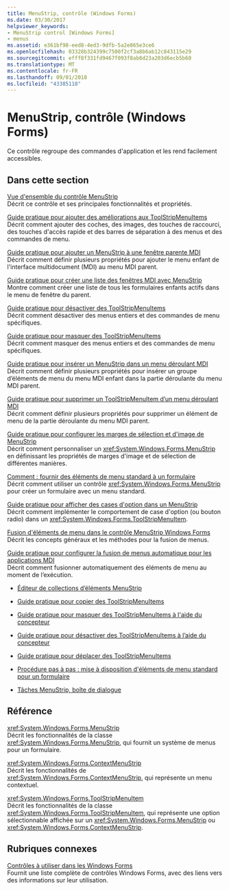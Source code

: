 ```yaml
---
title: MenuStrip, contrôle (Windows Forms)
ms.date: 03/30/2017
helpviewer_keywords:
- MenuStrip control [Windows Forms]
- menus
ms.assetid: e361bf98-eed8-4ed3-9dfb-5a2e865e3ce6
ms.openlocfilehash: 03328b324399c7500f2cf3a8b6ab12c843115e29
ms.sourcegitcommit: efff8f331fd9467f093f8ab8d23a203d6ecb5b60
ms.translationtype: MT
ms.contentlocale: fr-FR
ms.lasthandoff: 09/01/2018
ms.locfileid: "43385118"
---
```

# <a name="menustrip-control-windows-forms"></a>MenuStrip, contrôle (Windows Forms)
Ce contrôle regroupe des commandes d'application et les rend facilement accessibles.  
  
## <a name="in-this-section"></a>Dans cette section  
 [Vue d'ensemble du contrôle MenuStrip](../../../../docs/framework/winforms/controls/menustrip-control-overview-windows-forms.md)  
 Décrit ce contrôle et ses principales fonctionnalités et propriétés.  
  
 [Guide pratique pour ajouter des améliorations aux ToolStripMenuItems](../../../../docs/framework/winforms/controls/how-to-add-enhancements-to-toolstripmenuitems.md)  
 Décrit comment ajouter des coches, des images, des touches de raccourci, des touches d'accès rapide et des barres de séparation à des menus et des commandes de menu.  
  
 [Guide pratique pour ajouter un MenuStrip à une fenêtre parente MDI](../../../../docs/framework/winforms/controls/how-to-append-a-menustrip-to-an-mdi-parent-window-windows-forms.md)  
 Décrit comment définir plusieurs propriétés pour ajouter le menu enfant de l'interface multidocument (MDI) au menu MDI parent.  
  
 [Guide pratique pour créer une liste des fenêtres MDI avec MenuStrip](../../../../docs/framework/winforms/controls/how-to-create-an-mdi-window-list-with-menustrip-windows-forms.md)  
 Montre comment créer une liste de tous les formulaires enfants actifs dans le menu de fenêtre du parent.  
  
 [Guide pratique pour désactiver des ToolStripMenuItems](../../../../docs/framework/winforms/controls/how-to-disable-toolstripmenuitems.md)  
 Décrit comment désactiver des menus entiers et des commandes de menu spécifiques.  
  
 [Guide pratique pour masquer des ToolStripMenuItems](../../../../docs/framework/winforms/controls/how-to-hide-toolstripmenuitems.md)  
 Décrit comment masquer des menus entiers et des commandes de menu spécifiques.  
  
 [Guide pratique pour insérer un MenuStrip dans un menu déroulant MDI](../../../../docs/framework/winforms/controls/how-to-insert-a-menustrip-into-an-mdi-drop-down-menu-windows-forms.md)  
 Décrit comment définir plusieurs propriétés pour insérer un groupe d’éléments de menu du menu MDI enfant dans la partie déroulante du menu MDI parent.  
  
 [Guide pratique pour supprimer un ToolStripMenuItem d’un menu déroulant MDI](../../../../docs/framework/winforms/controls/how-to-remove-a-toolstripmenuitem-from-an-mdi-drop-down-menu-windows-forms.md)  
 Décrit comment définir plusieurs propriétés pour supprimer un élément de menu de la partie déroulante du menu MDI parent.  
  
 [Guide pratique pour configurer les marges de sélection et d'image de MenuStrip](../../../../docs/framework/winforms/controls/how-to-configure-menustrip-check-margins-and-image-margins.md)  
 Décrit comment personnaliser un <xref:System.Windows.Forms.MenuStrip> en définissant les propriétés de marges d'image et de sélection de différentes manières.  
  
 [Comment : fournir des éléments de menu standard à un formulaire](../../../../docs/framework/winforms/controls/how-to-provide-standard-menu-items-to-a-form.md)  
 Décrit comment utiliser un contrôle <xref:System.Windows.Forms.MenuStrip> pour créer un formulaire avec un menu standard.  
  
 [Guide pratique pour afficher des cases d'option dans un MenuStrip](../../../../docs/framework/winforms/controls/how-to-display-option-buttons-in-a-menustrip-windows-forms.md)  
 Décrit comment implémenter le comportement de case d'option (ou bouton radio) dans un <xref:System.Windows.Forms.ToolStripMenuItem>.  
  
 [Fusion d'éléments de menu dans le contrôle MenuStrip Windows Forms](../../../../docs/framework/winforms/controls/merging-menu-items-in-the-windows-forms-menustrip-control.md)  
 Décrit les concepts généraux et les méthodes pour la fusion de menus.  
  
 [Guide pratique pour configurer la fusion de menus automatique pour les applications MDI](../../../../docs/framework/winforms/controls/how-to-set-up-automatic-menu-merging-for-mdi-applications.md)  
 Décrit comment fusionner automatiquement des éléments de menu au moment de l’exécution.  
  
-   [Éditeur de collections d’éléments MenuStrip](https://msdn.microsoft.com/library/ms233625\(v=vs.110\))  
  
-   [Guide pratique pour copier des ToolStripMenuItems](how-to-copy-toolstripmenuitems.md)  
  
-   [Guide pratique pour masquer des ToolStripMenuItems à l'aide du concepteur](how-to-hide-toolstripmenuitems-using-the-designer.md)  
  
-   [Guide pratique pour désactiver des ToolStripMenuItems à l’aide du concepteur](how-to-disable-toolstripmenuitems-using-the-designer.md)  
  
-   [Guide pratique pour déplacer des ToolStripMenuItems](how-to-move-toolstripmenuitems.md)  
  
-   [Procédure pas à pas : mise à disposition d'éléments de menu standard pour un formulaire](walkthrough-providing-standard-menu-items-to-a-form.md)  
  
-   [Tâches MenuStrip, boîte de dialogue](https://msdn.microsoft.com/library/ms233645\(v=vs.110\))  
  
## <a name="reference"></a>Référence  
 <xref:System.Windows.Forms.MenuStrip>  
 Décrit les fonctionnalités de la classe <xref:System.Windows.Forms.MenuStrip>, qui fournit un système de menus pour un formulaire.  
  
 <xref:System.Windows.Forms.ContextMenuStrip>  
 Décrit les fonctionnalités de <xref:System.Windows.Forms.ContextMenuStrip>, qui représente un menu contextuel.  
  
 <xref:System.Windows.Forms.ToolStripMenuItem>  
 Décrit les fonctionnalités de la classe <xref:System.Windows.Forms.ToolStripMenuItem>, qui représente une option sélectionnable affichée sur un <xref:System.Windows.Forms.MenuStrip> ou <xref:System.Windows.Forms.ContextMenuStrip>.  
  
## <a name="related-sections"></a>Rubriques connexes  
 [Contrôles à utiliser dans les Windows Forms](../../../../docs/framework/winforms/controls/controls-to-use-on-windows-forms.md)  
 Fournit une liste complète de contrôles Windows Forms, avec des liens vers des informations sur leur utilisation.
